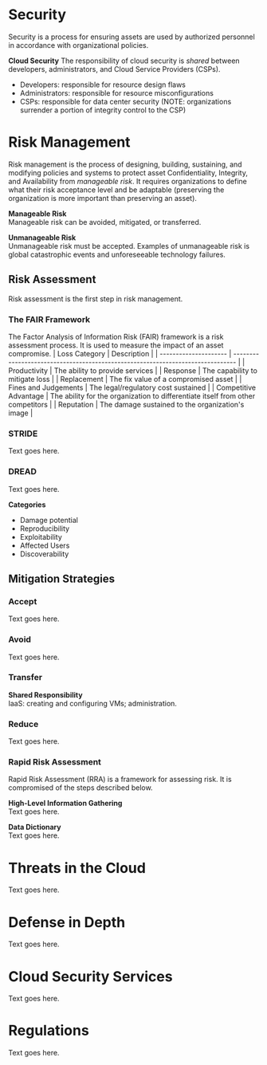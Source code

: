 # Security
Security is a process for ensuring assets are used by authorized personnel in accordance with organizational policies. 

**Cloud Security**
The responsibility of cloud security is *shared* between developers, administrators, and Cloud Service Providers (CSPs). 
* Developers: responsible for resource design flaws
* Administrators: responsible for resource misconfigurations
* CSPs: responsible for data center security (NOTE: organizations surrender a portion of integrity control to the CSP)

# Risk Management
Risk management is the process of designing, building, sustaining, and modifying policies and systems to protect asset Confidentiality, Integrity, and Availability from *manageable risk*. It requires organizations to define what their risk acceptance level and be adaptable (preserving the organization is more important than preserving an asset). 

**Manageable Risk**  
Manageable risk can be avoided, mitigated, or transferred. 

**Unmanageable Risk**  
Unmanageable risk must be accepted. Examples of unmanageable risk is global catastrophic events and unforeseeable technology failures. 

## Risk Assessment
Risk assessment is the first step in risk management. 

### The FAIR Framework
The Factor Analysis of Information Risk (FAIR) framework is a risk assessment process. It is used to measure the impact of an asset compromise. 
| Loss Category         | Description                                                                     | 
| --------------------- | ------------------------------------------------------------------------------- | 
| Productivity          | The ability to provide services                                                 | 
| Response              | The capability to mitigate loss                                                 | 
| Replacement           | The fix value of a compromised asset                                            | 
| Fines and Judgements  | The legal/regulatory cost sustained                                             | 
| Competitive Advantage | The ability for the organization to differentiate itself from other competitors | 
| Reputation            | The damage sustained to the organization's image                                | 

### STRIDE
Text goes here.

### DREAD
Text goes here.

**Categories**
* Damage potential
* Reproducibility
* Exploitability
* Affected Users
* Discoverability

## Mitigation Strategies
### Accept
Text goes here.

### Avoid
Text goes here.

### Transfer
**Shared Responsibility**  
IaaS: creating and configuring VMs; administration.

### Reduce
Text goes here.

### Rapid Risk Assessment
Rapid Risk Assessment (RRA) is a framework for assessing risk. It is compromised of the steps described below. 

**High-Level Information Gathering**  
Text goes here.

**Data Dictionary**  
Text goes here.

# Threats in the Cloud
Text goes here.

# Defense in Depth
Text goes here.

# Cloud Security Services
Text goes here.

# Regulations
Text goes here.